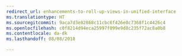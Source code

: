 ```yaml
---
redirect_url: enhancements-to-roll-up-views-in-unified-interface
ms.translationtype: HT
ms.sourcegitcommit: 9aca7d3e82868c11cbc6f426e8c7368f1c4426c4
ms.openlocfilehash: c0f8214d94eca25997f099e9d8c235f72ac8a0b8
ms.contentlocale: da-dk
ms.lasthandoff: 08/08/2018

---
```



